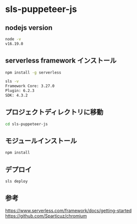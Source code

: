 # sls-puppeteer-js

## nodejs version
```bash
node -v
v16.19.0
```

## serverless framework インストール
```bash
npm install -g serverless
```

```bash
sls -v
Framework Core: 3.27.0
Plugin: 6.2.3
SDK: 4.3.2
```

## プロジェクトディレクトリに移動
```bash
cd sls-puppeteer-js
```

## モジュールインストール
```bash
npm install
```

## デプロイ
```bash
sls deploy
```

## 参考
https://www.serverless.com/framework/docs/getting-started
https://github.com/Sparticuz/chromium